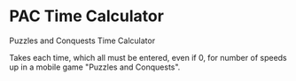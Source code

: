 # PAC Time Calculator
 Puzzles and Conquests Time Calculator

Takes each time, which all must be entered, even if 0, for number of speeds up in a mobile game "Puzzles and Conquests".
